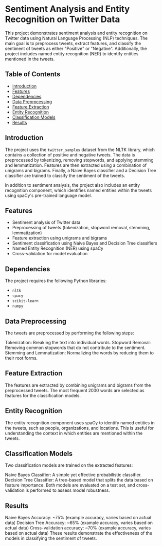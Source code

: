 # Sentiment Analysis and Entity Recognition on Twitter Data

This project demonstrates sentiment analysis and entity recognition on Twitter data using Natural Language Processing (NLP) techniques. The main goal is to preprocess tweets, extract features, and classify the sentiment of tweets as either "Positive" or "Negative". Additionally, the project includes named entity recognition (NER) to identify entities mentioned in the tweets.

## Table of Contents

- [Introduction](#introduction)
- [Features](#features)
- [Dependencies](#dependencies)
- [Data Preprocessing](#data-preprocessing)
- [Feature Extraction](#feature-extraction)
- [Entity Recognition](#entity-recognition)
- [Classification Models](#classification-models)
- [Results](#results)


## Introduction

The project uses the `twitter_samples` dataset from the NLTK library, which contains a collection of positive and negative tweets. The data is preprocessed by tokenizing, removing stopwords, and applying stemming and lemmatization. Features are then extracted using a combination of unigrams and bigrams. Finally, a Naive Bayes classifier and a Decision Tree classifier are trained to classify the sentiment of the tweets.

In addition to sentiment analysis, the project also includes an entity recognition component, which identifies named entities within the tweets using spaCy's pre-trained language model.

## Features

- Sentiment analysis of Twitter data
- Preprocessing of tweets (tokenization, stopword removal, stemming, lemmatization)
- Feature extraction using unigrams and bigrams
- Sentiment classification using Naive Bayes and Decision Tree classifiers
- Named Entity Recognition (NER) using spaCy
- Cross-validation for model evaluation

## Dependencies

The project requires the following Python libraries:

- `nltk`
- `spacy`
- `scikit-learn`
- `numpy`


## Data Preprocessing
The tweets are preprocessed by performing the following steps:

Tokenization: Breaking the text into individual words.
Stopword Removal: Removing common stopwords that do not contribute to the sentiment.
Stemming and Lemmatization: Normalizing the words by reducing them to their root forms.
## Feature Extraction
The features are extracted by combining unigrams and bigrams from the preprocessed tweets. The most frequent 2000 words are selected as features for the classification models.

## Entity Recognition
The entity recognition component uses spaCy to identify named entities in the tweets, such as people, organizations, and locations. This is useful for understanding the context in which entities are mentioned within the tweets.

## Classification Models
Two classification models are trained on the extracted features:

Naive Bayes Classifier: A simple yet effective probabilistic classifier.
Decision Tree Classifier: A tree-based model that splits the data based on feature importance.
Both models are evaluated on a test set, and cross-validation is performed to assess model robustness.

## Results
Naive Bayes Accuracy: ~75% (example accuracy, varies based on actual data)
Decision Tree Accuracy: ~65% (example accuracy, varies based on actual data)
Cross-validation accuracy: ~70% (example accuracy, varies based on actual data)
These results demonstrate the effectiveness of the models in classifying the sentiment of tweets.
